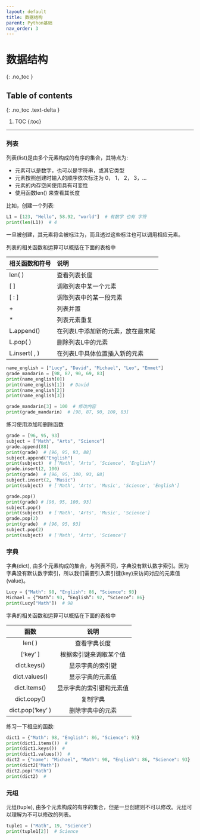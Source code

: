 ```yaml
---
layout: default
title: 数据结构
parent: Python基础
nav_order: 3
---
```


# 数据结构
{: .no_toc }

## Table of contents
{: .no_toc .text-delta }

1. TOC
{:toc}

---

### 列表

列表(list)是由多个元素构成的有序的集合，其特点为:
- 元素可以是数字，也可以是字符串，或其它类型
- 元素按照创建时输入的顺序依次标注为 0， 1， 2， 3，...
- 元素的内存空间使用具有可变性
- 使用函数len() 来查看其长度

比如，创建一个列表:
```python
L1 = [123, "Hello", 58.92, "world"]  # 有数字 也有 字符
print(len(L1))  # 4
```
一旦被创建，其元素将会被标注为，而且透过这些标注也可以调用相应元素。

<!-- ![](https://github.com/Michael-yunfei/avwebv2/blob/gh-pages/images/listIndex.png) -->

列表的相关函数和运算可以概括在下面的表格中

<div class="code-example" markdown="1">

| 相关函数和符号    | 说明          |
|:-------------|:------------------|
| len( ) | 查看列表长度 |
|[ ]| 调取列表中某一个元素|
|[ : ] |调取列表中的某一段元素|
|+| 列表并置|
|* | 列表元素重复|
|L.append() | 在列表L中添加新的元素，放在最末尾|
|L.pop( ) | 删除列表L中的元素 |
|L.insert( , ) | 在列表L中具体位置插入新的元素 |


</div>

```python
name_english = ["Lucy", "David", "Michael", "Leo", "Emmet"]
grade_mandarin = [98, 87, 90, 69, 83]
print(name_english[0])
print(name_english[1])  # David
print(name_english[2])
print(name_english[3])

grade_mandarin[3] = 100  # 修改内容
print(grade_mandarin)  # [98, 87, 90, 100, 83]
```

练习使用添加和删除函数

```python
grade = [96, 95, 93]
subject = ["Math", "Arts", "Science"]
grade.append(88)  
print(grade)  # [96, 95, 93, 88]
subject.append("English")
print(subject)  # [‘Math’, ‘Arts’, ‘Science’, ‘English’]    
grade.insert(2, 100)
print(grade)  # [96, 95, 100, 93, 88]
subject.insert(2, "Music")
print(subject)  # ['Math', 'Arts', 'Music', 'Science', 'English']

grade.pop()
print(grade) # [96, 95, 100, 93]
subject.pop()
print(subject)  # ['Math', 'Arts', 'Music', 'Science']
grade.pop(2)
print(grade)  # [96, 95, 93]
subject.pop(2)
print(subject)  # ['Math', 'Arts', 'Science']
```

### 字典

字典(dict), 由多个元素构成的集合，与列表不同，字典没有默认数字索引。因为字典没有默认数字索引，所以我们需要引入索引键(key)来访问对应的元素值(value)。

```python
Lucy = {"Math": 98, "English": 86, "Science": 93}
Michael = {“Math”: 93, “English”: 92, “Science”: 86}
print(Lucy["Math"])  # 98
```

字典的相关函数和运算可以概括在下面的表格中

<div class="code-example" markdown="1">

|       函数       |           说明           |
|:----------------:|:------------------------:|
|      len( )      |       查看字典长度       |
|     [‘key’ ]     |  根据索引键来调取某个值  |
|    dict.keys()   |     显示字典的索引键     |
|   dict.values()  |     显示字典的元素值     |
|   dict.items()   | 显示字典的索引键和元素值 |
|    dict.copy()   |         复制字典         |
| dict.pop(‘key’ ) |     删除字典中的元素     |

</div>

练习一下相应的函数:
```python
dict1 = {"Math": 98, "English": 86, "Science": 93}
print(dict1.items())  #
print(dict1.keys())  #
print(dict1.values())  #
dict2 = {"name": "Michael", "Math": 98, "English": 86, "Science": 93}
print(dict2["Math"])
dict2.pop("Math")
print(dict2)  #
```

### 元组

元组(tuple), 由多个元素构成的有序的集合，但是一旦创建则不可以修改。元组可以理解为不可以修改的列表。

```python
tuple1 = ("Math", 19, "Science")
print(tuple1[2])  # Science
```

